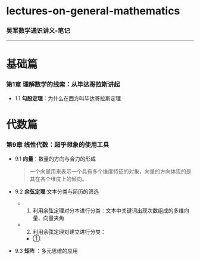 # lectures-on-general-mathematics
### 吴军数学通识讲义-笔记
---

# 基础篇
### 第1章 理解数学的线索：从毕达哥拉斯讲起  
* 1.1  __勾股定理__：为什么在西方叫毕达哥拉斯定理

# 代数篇
### 第9章 线性代数：超乎想象的使用工具  
* 9.1 __向量__：数量的方向与合力的形成

  > 一个向量用来表示一个具有多个维度特征的对象，向量的方向体现的是其在各个维度上的倾向。
  > 
* 9.2 __余弦定理__:文本分类与简历的筛选  
  * 1. 利用余弦定理对分本进行分类：文本中关键词出现次数组成的多维向量、向量夹角
  * 2. 利用余弦定理对建立进行分类：  
    * ①.
* 9.3 __矩阵__ ：多元思维的应用



